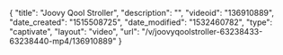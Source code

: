 {
    "title": "Joovy Qool Stroller",
    "description": "",
    "videoid": "136910889",
    "date_created": "1515508725",
    "date_modified": "1532460782",
    "type": "captivate",
    "layout": "video",
    "url": "\/v\/joovyqoolstroller-63238433-63238440-mp4\/136910889"
}